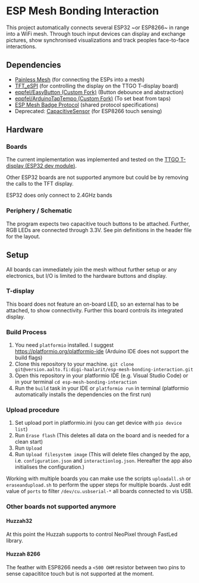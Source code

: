 # ESP Mesh Bonding Interaction

This project automatically connects several ESP32 ~or ESP8266~ in range into a WiFi mesh. Through touch input devices can display and exchange pictures, show synchronised visualizations and track peoples face-to-face interactions.

## Dependencies

* [Painless Mesh](https://gitlab.com/painlessMesh/painlessMesh) (for connecting the ESPs into a mesh)
* [TFT_eSPI](https://github.com/Bodmer/TFT_eSPI) (for controlling the display on the TTGO T-display board)
* [eppfel/EasyButton (Custom Fork)](https://github.com/eppfel/EasyButton) (Button debounce and abstraction)
* [eppfel/ArduinoTapTempo (Custom Fork)](https://github.com/eppfel/ArduinoTapTempo) (To set beat from taps)
* [ESP Mesh Badge Protocol](https://version.aalto.fi/gitlab/digi-haalarit/esp-mesh-badge-protocol) (shared protocol specifications)
* Deprecated: [CapacitiveSensor](https://github.com/PaulStoffregen/CapacitiveSensor) (for ESP8266 touch sensing)

## Hardware

### Boards
The current implementation was implemented and tested on the [TTGO T-display (ESP32 dev module)](https://github.com/Xinyuan-LilyGO/TTGO-T-Display).

Other ESP32 boards are not supported anymore but could be by removing the calls to the TFT display.

ESP32 does only connect to 2.4GHz bands

### Periphery / Schematic

The program expects two capacitive touch buttons to be attached. Further, RGB LEDs are connected through 3.3V.
See pin definitions in the header file for the layout.

## Setup

All boards can immediately join the mesh without further setup or any electronics, but I/O is limited to the hardware buttons and display.

### T-display
This board does not feature an on-board LED, so an external has to be attached, to show connectivity. Further this board controls its integrated display.

### Build Process

1. You need `platformio` installed. I suggest https://platformio.org/platformio-ide (Arduino IDE does not support the build flags)
1. Clone this repository to your machine. `git clone git@version.aalto.fi:digi-haalarit/esp-mesh-bonding-interaction.git`
1. Open this repository in your platformio IDE (e.g. Visual Studio Code) or in your terminal `cd esp-mesh-bonding-interaction`
1. Run the `build` task in your IDE or `platformio run` in terminal (platformio automatically installs the dependencies on the first run)

### Upload procedure

1. Set upload port in platformio.ini (you can get device with `pio device list`)
1. Run `Erase flash` (This deletes all data on the board and is needed for a clean start)
1. Run `Upload`
1. Run `Upload filesystem image` (This will delete files changed by the app, i.e. `configuration.json` and `interactionlog.json`. Hereafter the app also initialises the configuration.)

Working with multiple boards you can make use the scripts `uploadall.sh` or `eraseandupload.sh` to perform the upper steps for multiple boards. Just edit value of `ports` to filter `/dev/cu.usbserial-*` all boards connected to vis USB.

### Other boards not supported anymore

#### Huzzah32
At this point the Huzzah supports to control NeoPixel through FastLed library. 

#### Huzzah 8266
The feather with ESP8266 needs a `<500 OHM` resistor between two pins to sense capacititce touch but is not supported at the moment.

